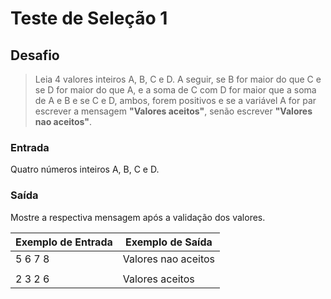 # Teste de Seleção 1

## Desafio

>Leia 4 valores inteiros A, B, C e D. A seguir, se B for maior do que C e se D for maior do que A, 
> e a soma de C com D for maior que a soma de A e B e se C e D, ambos, forem positivos 
> e se a variável A for par escrever a mensagem **"Valores aceitos"**, senão escrever **"Valores nao aceitos"**.  

### Entrada

Quatro números inteiros A, B, C e D.  

### Saída

Mostre a respectiva mensagem após a validação dos valores.  

| Exemplo de Entrada | Exemplo de Saída    |
| ------------------ | ------------------- |
| 5 6 7 8            | Valores nao aceitos |
|                    |                     |
| 2 3 2 6            | Valores aceitos     |
